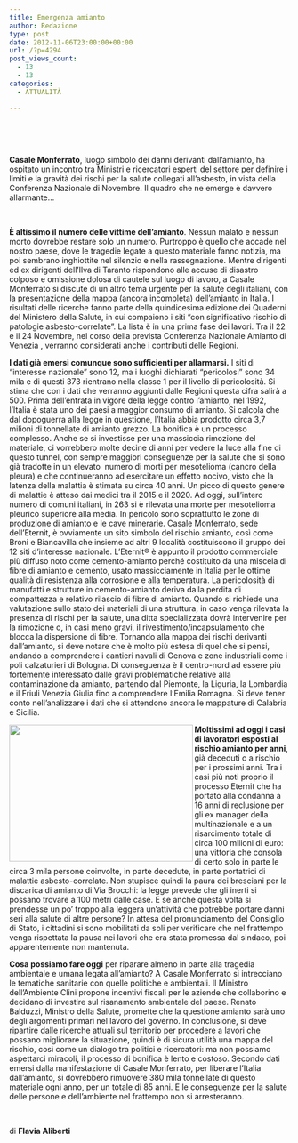 ```yaml
---
title: Emergenza amianto
author: Redazione
type: post
date: 2012-11-06T23:00:00+00:00
url: /?p=4294
post_views_count:
  - 13
  - 13
categories:
  - ATTUALITÀ

---
```

&nbsp;

&nbsp;

**Casale Monferrato**, luogo simbolo dei danni derivanti dall&#8217;amianto, ha ospitato un incontro tra Ministri e ricercatori esperti del settore per definire i limiti e la gravit&agrave; dei rischi per la salute collegati all&#8217;asbesto, in vista della Conferenza Nazionale di Novembre. Il quadro che ne emerge &egrave; davvero allarmante&#8230;

&nbsp;

**&Egrave; altissimo il numero delle vittime dell&#8217;amianto**. Nessun malato e nessun morto dovrebbe restare solo un numero. Purtroppo &egrave; quello che accade nel nostro paese, dove le tragedie legate a questo materiale fanno notizia, ma poi sembrano inghiottite nel silenzio e nella rassegnazione.&nbsp;Mentre dirigenti ed ex dirigenti dell&#8217;Ilva di Taranto rispondono alle accuse di disastro colposo e omissione dolosa di cautele sul luogo di lavoro, a Casale Monferrato si discute di un altro tema urgente per la salute degli italiani, con la presentazione della mappa (ancora incompleta) dell&#8217;amianto in Italia. I risultati delle ricerche fanno parte della quindicesima edizione dei Quaderni del Ministero della Salute, in cui compaiono i siti &ldquo;con significativo rischio di patologie asbesto-correlate&rdquo;. La lista &egrave; in una prima fase dei lavori. Tra il 22 e il 24 Novembre, nel corso della prevista Conferenza Nazionale Amianto di Venezia , verranno considerati anche i contributi delle Regioni.

**I dati gi&agrave; emersi comunque sono sufficienti per allarmarsi.** I siti di &ldquo;interesse nazionale&rdquo; sono 12, ma i luoghi dichiarati &ldquo;pericolosi&rdquo; sono 34 mila e di questi 373 rientrano nella classe 1 per il livello di pericolosit&agrave;. Si stima che con i dati che verranno aggiunti dalle Regioni questa cifra salir&agrave; a 500. Prima dell&#8217;entrata in vigore della legge contro l&#8217;amianto, nel 1992, l&#8217;Italia &egrave; stata uno dei paesi a maggior consumo di amianto. Si calcola che dal dopoguerra alla legge in questione, l&#8217;Italia abbia prodotto circa 3,7 milioni di tonnellate di amianto grezzo. La bonifica &egrave; un processo complesso. Anche se si investisse per una massiccia rimozione del materiale, ci vorrebbero molte decine di anni per vedere la luce alla fine di questo tunnel, con sempre maggiori conseguenze per la salute che si sono gi&agrave; tradotte in un elevato&nbsp; numero di morti per mesotelioma (cancro della pleura) e che continueranno ad esercitare un effetto nocivo, visto che la latenza della malattia &egrave; stimata su circa 40 anni. Un picco di questo genere di malattie &egrave; atteso dai medici tra il 2015 e il 2020. Ad oggi, sull&#8217;intero numero di comuni italiani, in 263 si &egrave; rilevata una morte per mesotelioma pleurico superiore alla media. In pericolo sono soprattutto le zone di produzione di amianto e le cave minerarie. Casale Monferrato, sede dell&#8217;Eternit, &egrave; ovviamente un sito simbolo del rischio amianto, cos&igrave; come Broni e Biancavilla che insieme ad altri 9 localit&agrave; costituiscono il gruppo dei 12 siti d&#8217;interesse nazionale. L&#8217;Eternit&reg; &egrave; appunto il prodotto commerciale pi&ugrave; diffuso noto come cemento-amianto perch&eacute; costituito da una miscela di fibre di amianto e cemento, usato massicciamente in Italia per le ottime qualit&agrave; di resistenza alla corrosione e alla temperatura. La pericolosit&agrave; di manufatti e strutture in cemento-amianto deriva dalla perdita di compattezza e relativo rilascio di fibre di amianto. Quando si richiede una valutazione sullo stato dei materiali di una struttura, in caso venga rilevata la presenza di rischi per la salute, una ditta specializzata dovr&agrave; intervenire per la rimozione o, in casi meno gravi, il rivestimento/incapsulamento che blocca la dispersione di fibre. Tornando alla mappa dei rischi derivanti dall&#8217;amianto, si deve notare che &egrave; molto pi&ugrave; estesa di quel che si pensi, andando a comprendere i cantieri navali di Genova e zone industriali come i poli calzaturieri di Bologna. Di conseguenza &egrave; il centro-nord ad essere pi&ugrave; fortemente interessato dalle gravi problematiche relative alla contaminazione da amianto, partendo dal Piemonte, la Liguria, la Lombardia e il Friuli Venezia Giulia fino a comprendere l&#8217;Emilia Romagna. Si deve tener conto nell&#8217;analizzare i dati che si attendono ancora le mappature di Calabria e Sicilia.

**<img decoding="async" loading="lazy" alt="" align="left" width="330" height="246" src="/FCKFiles/amianto2.jpg" />Moltissimi ad oggi i casi di lavoratori esposti al rischio amianto per anni**, gi&agrave; deceduti o a rischio per i prossimi anni. Tra i casi pi&ugrave; noti proprio il processo Eternit che ha portato alla condanna a 16 anni di reclusione per gli ex manager della multinazionale e a un risarcimento totale di circa 100 milioni di euro: una vittoria che consola di certo solo in parte le circa 3 mila persone coinvolte, in parte decedute, in parte portatrici di malattie asbesto-correlate. Non stupisce quindi la paura dei bresciani per la discarica di amianto di Via Brocchi: la legge prevede che gli inerti si possano trovare a 100 metri dalle case. E se anche questa volta si prendesse un po&#8217; troppo alla leggera un&#8217;attivit&agrave; che potrebbe portare danni seri alla salute di altre persone? In attesa del pronunciamento del Consiglio di Stato, i cittadini si sono mobilitati da soli per verificare che nel frattempo venga rispettata la pausa nei lavori che era stata promessa dal sindaco, poi apparentemente non mantenuta.

**Cosa possiamo fare oggi** per riparare almeno in parte alla tragedia ambientale e umana legata all&#8217;amianto? A Casale Monferrato si intrecciano le tematiche sanitarie con quelle politiche e ambientali. Il Ministro dell&#8217;Ambiente Clini propone incentivi fiscali per le aziende che collaborino e decidano di investire sul risanamento ambientale del paese. Renato&nbsp; Balduzzi, Ministro della Salute, promette che la questione amianto sar&agrave; uno degli argomenti primari nel lavoro del governo. In conclusione, si deve ripartire dalle ricerche attuali sul territorio per procedere a lavori che possano migliorare la situazione, quindi &egrave; di sicura utilit&agrave; una mappa del rischio, cos&igrave; come un dialogo tra politici e ricercatori: ma non possiamo aspettarci miracoli, il processo di bonifica &egrave; lento e costoso. Secondo dati emersi dalla manifestazione di Casale Monferrato, per liberare l&#8217;Italia dall&#8217;amianto, si dovrebbero rimuovere 380 mila tonnellate di questo materiale ogni anno, per un totale di 85 anni. E le conseguenze per la salute delle persone e dell&#8217;ambiente nel frattempo non si arresteranno.

&nbsp;

di **Flavia Aliberti**